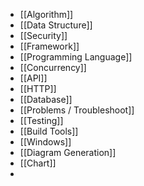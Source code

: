 - [[Algorithm]]
- [[Data Structure]]
- [[Security]]
- [[Framework]]
- [[Programming Language]]
- [[Concurrency]]
- [[API]]
- [[HTTP]]
- [[Database]]
- [[Problems / Troubleshoot]]
- [[Testing]]
- [[Build Tools]]
- [[Windows]]
- [[Diagram Generation]]
- [[Chart]]
-